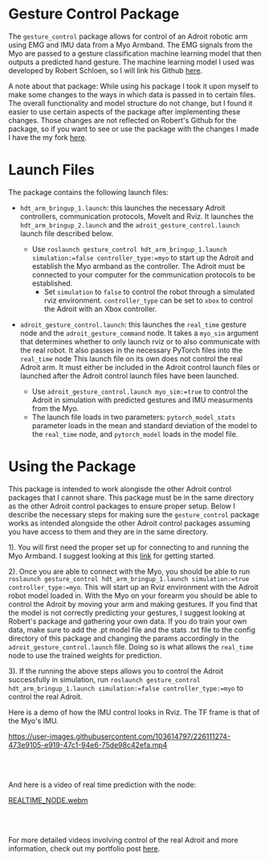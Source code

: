 # Gesture Control Package

The `gesture_control` package allows for control of an Adroit robotic arm using EMG and IMU data from a Myo Armband. The EMG signals from the Myo are passed to a gesture classification machine learning model that then outputs a predicted hand gesture. The machine learning model I used was developed by Robert Schloen, so I will link his Github [here](https://github.com/rschloen/semg_control).

A note about that package: While using his package I took it upon myself to make some changes to the ways in which data is passed in to certain files. The overall functionality and model structure do not change, but I found it easier to use certain aspects of the package after implementing these changes. Those changes are not reflected on Robert's Github for the package, so if you want to see or use the package with the changes I made I have the my fork [here](https://github.com/allan-gc/myo_gestures). 

# Launch Files
The package contains the following launch files:

* `hdt_arm_bringup_1.launch`: this launches the necessary Adroit controllers, communication protocols, MoveIt and Rviz. It launches the `hdt_arm_bringup_2.launch` and the `adroit_gesture_control.launch` launch file described below.
   * Use `roslaunch gesture_control hdt_arm_bringup_1.launch simulation:=false controller_type:=myo` to start up the Adroit and establish the Myo armband as the controller. The Adroit must be connected to your computer for the communication protocols to be established. 
      * Set `simulation` to `false` to control the robot through a simulated rviz environment. `controller_type` can be set to `xbox` to control the Adroit with an Xbox controller. 
      
* `adroit_gesture_control.launch`: this launches the `real_time` gesture node and the `adroit_gesture_command` node. It takes a `myo_sim` argument that determines whether to only launch rviz or to also communicate with the real robot. It also passes in the necessary PyTorch files into the `real_time` node This launch file on its own does not control the real Adroit arm. It must either be included in the Adroit control launch files or launched after the Adroit control launch files have been launched. 
    * Use `adroit_gesture_control.launch myo_sim:=true` to control the Adroit in simulation with predicted gestures and IMU measurments from the Myo. 
    * The launch file loads in two parameters: `pytorch_model_stats` parameter loads in the mean and standard deviation of the model to the `real_time` node, and `pytorch_model` loads in the model file.
     

# Using the Package

This package is intended to work alongisde the other Adroit control packages that I cannot share. This package must be in the same directory as the other Adroit control packages to ensure proper setup. Below I describe the necessary steps for making sure the `gesture_control` package works as intended alongside the other Adroit control packages assuming you have access to them and they are in the same directory. 

1). You will first need the proper set up for connecting to and running the Myo Armband. I suggest looking at this [link](http://www.fernandocosentino.net/pyoconnect/) for getting started. 

2). Once you are able to connect with the Myo, you should be able to run `roslaunch gesture_control hdt_arm_bringup_1.launch simulation:=true controller_type:=myo`. This will start up an Rviz environment with the Adroit robot model loaded in. With the Myo on your forearm you should be able to control the Adroit by moving your arm and making gestures. If you find that the model is not correctly predicting your gestures, I suggest looking at Robert's package and gathering your own data. If you do train your own data, make sure to add the .pt model file and the stats .txt file to the config directory of this package and changing the params accordingly in the `adroit_gesture_control.launch` file.  Doing so is what allows the `real_time` node to use the trained weights for prediction. 

3). If the running the above steps allows you to control the Adroit successfully in simulation, run `roslaunch gesture_control hdt_arm_bringup_1.launch simulation:=false controller_type:=myo` to control the real Adroit. 

Here is a demo of how the IMU control looks in Rviz. The TF frame is that of the Myo's IMU.

https://user-images.githubusercontent.com/103614797/226111274-473e9105-e919-47c1-94e6-75de98c42efa.mp4




<br>
<br/>

And here is a video of real time prediction with the node:


[REALTIME_NODE.webm](https://user-images.githubusercontent.com/103614797/226111660-7e2f8179-795a-4b84-aff8-ab8f2482efb0.webm)

<br>
<br/>

For more detailed videos involving control of the real Adroit and more information, check out my portfolio post [here](https://allan-gc.github.io/Adroit.html).


